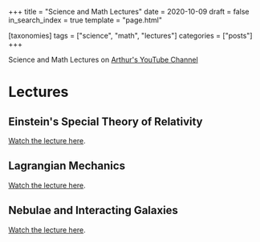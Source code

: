+++
title = "Science and Math Lectures"
date = 2020-10-09
draft = false
in_search_index = true
template = "page.html"

[taxonomies] 
tags = ["science", "math", "lectures"]
categories = ["posts"]
+++

Science and Math Lectures on [Arthur's YouTube Channel](https://www.youtube.com/channel/UCsG2_wYtteZ3iEx0POkHSWQ)

<!-- more -->

# Lectures

## Einstein's Special Theory of Relativity

[Watch the lecture here](https://www.youtube.com/watch?v=fNrItQM3WBA).

## Lagrangian Mechanics

[Watch the lecture here](https://www.youtube.com/watch?v=cpKcIsJZKlM).

## Nebulae and Interacting Galaxies

[Watch the lecture here](https://www.youtube.com/watch?v=1u6OkgRPVgc).
